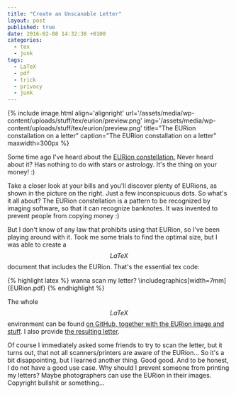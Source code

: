 ```yaml
---
title: "Create an Unscanable Letter"
layout: post
published: true
date: 2016-02-08 14:32:38 +0100
categories:
  - tex
  - junk
tags:
  - LaTeX
  - pdf
  - trick
  - privacy
  - junk
---
```


{% include image.html align='alignright' url='/assets/media/wp-content/uploads/stuff/tex/eurion/preview.png' img='/assets/media/wp-content/uploads/stuff/tex/eurion/preview.png' title="The EURion constallation on a letter" caption="The EURion constallation on a letter" maxwidth=300px %}

Some time ago I've heard about the [EURion constellation.](https://en.wikipedia.org/wiki/EURion_constellation) Never heard about it? Has nothing to do with stars or astrology. It's the thing on your money! :)

Take a closer look at your bills and you'll discover plenty of EURions, as shown in the picture on the right. Just a few inconspicuous dots. So what's it all about?
The EURion constellation is a pattern to be recognized by imaging software, so that it can recognize banknotes. It was invented to prevent people from copying money :)

But I don't know of any law that prohibits using that EURion, so I've been playing around with it. Took me some trials to find the optimal size, but I was able to create a $$LaTeX$$ document that includes the EURion. That's the essential tex code:


{% highlight latex %}
wanna scan my letter?
\includegraphics[width=7mm]{EURion.pdf}
{% endhighlight %}

The whole $$LaTeX$$ environment can be found [on GitHub, together with the EURion image and stuff](https://github.com/binfalse/stuff/tree/master/tex/eurion). I also provide [the resulting letter](/assets/media/wp-content/uploads/stuff/tex/eurion/sample.pdf).

Of course I immediately asked some friends to try to scan the letter, but it turns out, that not all scanners/printers are aware of the EURion... So it's a bit disappointing, but I learned another thing. Good good.
And to be honest, I do not have a good use case. Why should I prevent someone from printing my letters? Maybe photographers can use the EURion in their images. Copyright bullshit or something...
